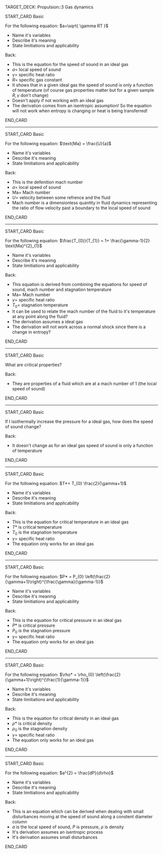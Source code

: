 TARGET_DECK: Propulsion::3 Gas dynamics



START_CARD
Basic

For the following equation: $a=\sqrt{ \gamma RT }$
- Name it's variables
- Describe it's meaning
- State limitiations and applicability


Back: 
- This is the equation for the speed of sound in an ideal gas
- $a=$ local speed of sound
- $\gamma=$ specific heat ratio
- $R=$ specific gas constant
- It shows that in a given ideal gas the speed of sound is only a function of temperature (of course gas properties matter but for a given sample $R,\gamma$ don't change)
- Doesn't apply if not working with an ideal gas
- The derivation comes from an isentropic assumption! So the equation will not work when entropy is changing or heat is being transferred! 

END_CARD


 
--------

START_CARD
Basic


For the following equation: $\text{Ma} = \frac{U}{a}$
- Name it's variables
- Describe it's meaning
- State limitiations and applicability


Back: 
- This is the defenition mach number
- $a=$ local speed of sound
- $\text{Ma}=$ Mach number
- $U=$ velocity between some refrence and the fluid
- Mach number is a dimensionless quantity in fluid dynamics representing the ratio of flow velocity past a boundary to the local speed of sound

END_CARD

 
--------

START_CARD
Basic



For the following equation: $\frac{T_{0}}{T_{1}} = 1+ \frac{\gamma-1}{2} \text{Ma}^{2}_{1}$
- Name it's variables
- Describe it's meaning
- State limitiations and applicability

Back: 
- This equation is derived from combining the equations for speed of sound, mach number and stagnation temperature
- $\text{Ma}=$ Mach number
- $\gamma=$ specific heat ratio
- $T_{0}=$ stagnation temperature
- It can be used to relate the mach number of the fluid to it's temperature at any point along the fluid?
- The derivation assumes a ideal gas
- The derivation will not work across a normal shock since there is a change in entropy?

END_CARD

 
--------

START_CARD
Basic


What are critical properties?

Back: 
- They are properties of a fluid which are at a mach number of 1 (the local speed of sound)

END_CARD

 
--------

START_CARD
Basic

If I isothermally increase the pressure for a ideal gas, how does the speed of sound change?


Back: 
- It doesn't change as for an ideal gas speed of sound is only a function of temperature

END_CARD

 
--------

START_CARD
Basic

For the following equation: $T*= T_{0} \frac{2}{\gamma+1}$
- Name it's variables
- Describe it's meaning
- State limitiations and applicability


Back: 
- This is the equation for critical temperature in an ideal gas
- $T*$ is critical temperature
- $T_{0}$ is the stagnation temperature
- $\gamma=$ specific heat ratio
- The equation only works for an ideal gas

END_CARD


 
--------

START_CARD
Basic

For the following equation: $P* = P_{0} \left(\frac{2}{\gamma+1}\right)^{\frac{\gamma}{\gamma-1}}$
- Name it's variables
- Describe it's meaning
- State limitiations and applicability


Back: 
- This is the equation for critical pressure in an ideal gas
- $P*$ is critical pressure
- $P_{0}$ is the stagnation pressure
- $\gamma=$ specific heat ratio
- The equation only works for an ideal gas 

END_CARD



 
--------

START_CARD
Basic

For the following equation: $\rho* = \rho_{0} \left(\frac{2}{\gamma+1}\right)^{\frac{1}{\gamma-1}}$
- Name it's variables
- Describe it's meaning
- State limitiations and applicability


Back: 
- This is the equation for critical density in an ideal gas
- $\rho*$ is critical density
- $\rho_{0}$ is the stagnation density
- $\gamma=$ specific heat ratio
- The equation only works for an ideal gas 

END_CARD


 
--------

START_CARD
Basic


For the following equation: $a^{2} = \frac{dP}{d\rho}$
- Name it's variables
- Describe it's meaning
- State limitiations and applicability

Back: 
- This is an equation which can be derived when dealing with small disturbances moving at the speed of sound along a constent diameter column
- $a$ is the local speed of sound, $P$ is pressure, $\rho$ is density
- It's derivation assumes an isentropic process
- It's derivation assumes small disturbances 

END_CARD
 

